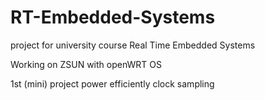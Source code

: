# RT-Embedded-Systems

project for university course Real Time Embedded Systems 

Working on ZSUN with openWRT OS 

1st (mini) project power efficiently clock sampling 
